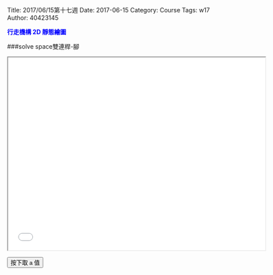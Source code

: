 Title: 2017/06/15第十七週
Date: 2017-06-15
Category: Course
Tags: w17
Author: 40423145

<b><font color="blue">行走機構 2D 靜態繪圖</font></b>

<!-- PELICAN_END_SUMMARY -->

###solve space雙連桿-腳
<iframe src="./../picture/雙連桿-腳.html" width="600" height="450"></iframe>






<!-- 導入 Brython 標準程式庫 -->
 
<script src="../data/Brython-3.3.1/brython.js"></script>
<script src="../data/Brython-3.3.1/brython_stdlib.js"></script>
 
<!-- 啟動 Brython -->
<script>
window.onload=function(){
// 設定 data/py 為共用程式路徑
brython({debug:1, pythonpath:['./../data/py']});
}
</script>
   
<!-- 以下實際利用  Brython 畫四連桿 trace point 路徑-->
<!--<canvas id="w17" width="800" height="600"></canvas>-->
 
<div id="container" width="800" height="600"></div>
 
<script type="text/python3">
from browser import document as doc
from browser import html
import math
container = doc['container']
degree = math.pi/180
def button1(event):
    a = input("give me a")
    container <= str(math.cos(60*degree)+float(a))
doc["button1"].bind("click", button1)
</script>
<button id="button1">按下取 a 值</button>